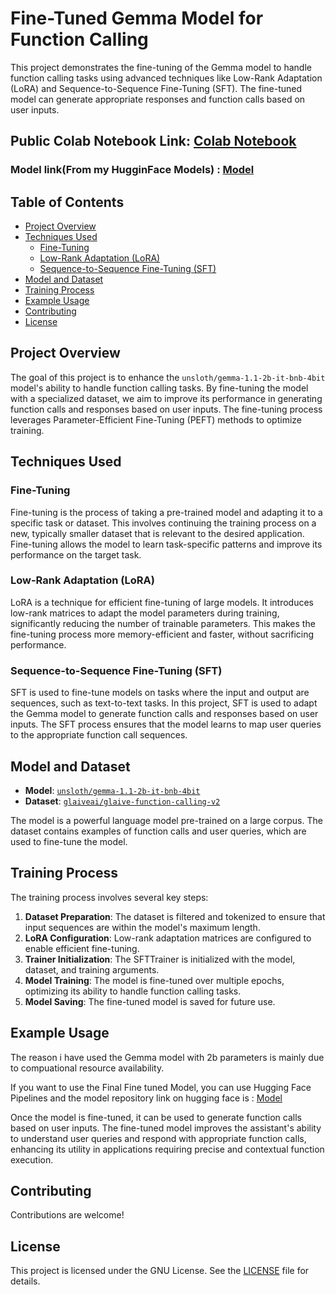 # Fine-Tuned Gemma Model for Function Calling

This project demonstrates the fine-tuning of the Gemma model to handle function calling tasks using advanced techniques like Low-Rank Adaptation (LoRA) and Sequence-to-Sequence Fine-Tuning (SFT). The fine-tuned model can generate appropriate responses and function calls based on user inputs.

## Public Colab Notebook Link: [Colab Notebook](https://colab.research.google.com/drive/1voUvws-8tsDU_tQehMSZJqRNUtdPhXpJ?usp=sharing)

### Model link(From my HugginFace Models) : [Model](https://huggingface.co/Dharinesh/finetuned-gemma-function-calling)

## Table of Contents

- [Project Overview](#project-overview)
- [Techniques Used](#techniques-used)
  - [Fine-Tuning](#fine-tuning)
  - [Low-Rank Adaptation (LoRA)](#low-rank-adaptation-lora)
  - [Sequence-to-Sequence Fine-Tuning (SFT)](#sequence-to-sequence-fine-tuning-sft)
- [Model and Dataset](#model-and-dataset)
- [Training Process](#training-process)
- [Example Usage](#example-usage)
- [Contributing](#contributing)
- [License](#license)

## Project Overview

The goal of this project is to enhance the `unsloth/gemma-1.1-2b-it-bnb-4bit` model's ability to handle function calling tasks. By fine-tuning the model with a specialized dataset, we aim to improve its performance in generating function calls and responses based on user inputs. The fine-tuning process leverages Parameter-Efficient Fine-Tuning (PEFT) methods to optimize training.

## Techniques Used

### Fine-Tuning

Fine-tuning is the process of taking a pre-trained model and adapting it to a specific task or dataset. This involves continuing the training process on a new, typically smaller dataset that is relevant to the desired application. Fine-tuning allows the model to learn task-specific patterns and improve its performance on the target task.

### Low-Rank Adaptation (LoRA)

LoRA is a technique for efficient fine-tuning of large models. It introduces low-rank matrices to adapt the model parameters during training, significantly reducing the number of trainable parameters. This makes the fine-tuning process more memory-efficient and faster, without sacrificing performance.

### Sequence-to-Sequence Fine-Tuning (SFT)

SFT is used to fine-tune models on tasks where the input and output are sequences, such as text-to-text tasks. In this project, SFT is used to adapt the Gemma model to generate function calls and responses based on user inputs. The SFT process ensures that the model learns to map user queries to the appropriate function call sequences.

## Model and Dataset

- **Model**: [`unsloth/gemma-1.1-2b-it-bnb-4bit`](https://huggingface.co/unsloth/gemma-1.1-2b-it-bnb-4bit)
- **Dataset**: [`glaiveai/glaive-function-calling-v2`](https://huggingface.co/datasets/glaiveai/glaive-function-calling-v2)

The model is a powerful language model pre-trained on a large corpus. The dataset contains examples of function calls and user queries, which are used to fine-tune the model.

## Training Process

The training process involves several key steps:

1. **Dataset Preparation**: The dataset is filtered and tokenized to ensure that input sequences are within the model's maximum length.
2. **LoRA Configuration**: Low-rank adaptation matrices are configured to enable efficient fine-tuning.
3. **Trainer Initialization**: The SFTTrainer is initialized with the model, dataset, and training arguments.
4. **Model Training**: The model is fine-tuned over multiple epochs, optimizing its ability to handle function calling tasks.
5. **Model Saving**: The fine-tuned model is saved for future use.

## Example Usage
The reason i have used the Gemma model with 2b parameters is mainly due to compuational resource availability.

If you want to use the Final Fine tuned Model, you can use Hugging Face Pipelines and the model repository link on hugging face is : 
[Model](https://huggingface.co/Dharinesh/finetuned-gemma-function-calling)

Once the model is fine-tuned, it can be used to generate function calls based on user inputs. The fine-tuned model improves the assistant's ability to understand user queries and respond with appropriate function calls, enhancing its utility in applications requiring precise and contextual function execution.

## Contributing

Contributions are welcome!

## License

This project is licensed under the GNU License. See the [LICENSE](LICENSE) file for details.
